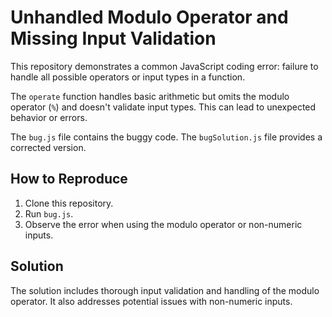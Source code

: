 # Unhandled Modulo Operator and Missing Input Validation

This repository demonstrates a common JavaScript coding error:  failure to handle all possible operators or input types in a function.

The `operate` function handles basic arithmetic but omits the modulo operator (`%`) and doesn't validate input types.  This can lead to unexpected behavior or errors.

The `bug.js` file contains the buggy code. The `bugSolution.js` file provides a corrected version.

## How to Reproduce

1. Clone this repository.
2. Run `bug.js`.
3. Observe the error when using the modulo operator or non-numeric inputs.  

## Solution

The solution includes thorough input validation and handling of the modulo operator.  It also addresses potential issues with non-numeric inputs.
